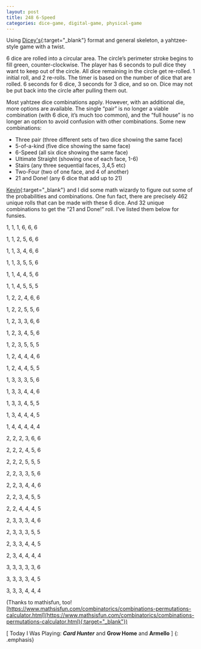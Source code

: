 ```yaml
---
layout: post
title: 248 6-Speed
categories: dice-game, digital-game, physical-game
---
```

Using [Dicey's](http://sandcastle.co/dicey){:target="_blank"} format and general skeleton, a yahtzee-style game with a twist.

6 dice are rolled into a circular area.  The circle’s perimeter stroke begins to fill green, counter-clockwise.  The player has 6 seconds to pull dice they want to keep out of the circle.  All dice remaining in the circle get re-rolled.  1 initial roll, and 2 re-rolls. The timer is based on the number of dice that are rolled. 6 seconds for 6 dice, 3 seconds for 3 dice, and so on.  Dice may not be put back into the circle after pulling them out.

Most yahtzee dice combinations apply. However, with an additional die, more options are available.  The single “pair” is no longer a viable combination (with 6 dice, it’s much too common), and the “full house” is no longer an option to avoid confusion with other combinations.  Some new combinations:

- Three pair (three different sets of two dice showing the same face)
- 5-of-a-kind (five dice showing the same face)
- 6-Speed (all six dice showing the same face)
- Ultimate Straight (showing one of each face, 1-6)
- Stairs (any three sequential faces, 3,4,5 etc)
- Two-Four (two of one face, and 4 of another)
- 21 and Done! (any 6 dice that add up to 21)

[Kevin](http://kevinmcgillivray.net){:target="_blank"} and I did some math wizardy to figure out some of the probabilities and combinations.  One fun fact, there are precisely 462 unique rolls that can be made with these 6 dice.  And 32 unique combinations to get the “21 and Done!” roll.  I’ve listed them below for funsies.

1, 1, 1, 6, 6, 6

1, 1, 2, 5, 6, 6

1, 1, 3, 4, 6, 6

1, 1, 3, 5, 5, 6

1, 1, 4, 4, 5, 6

1, 1, 4, 5, 5, 5

1, 2, 2, 4, 6, 6

1, 2, 2, 5, 5, 6

1, 2, 3, 3, 6, 6

1, 2, 3, 4, 5, 6

1, 2, 3, 5, 5, 5

1, 2, 4, 4, 4, 6

1, 2, 4, 4, 5, 5

1, 3, 3, 3, 5, 6

1, 3, 3, 4, 4, 6

1, 3, 3, 4, 5, 5

1, 3, 4, 4, 4, 5

1, 4, 4, 4, 4, 4

2, 2, 2, 3, 6, 6

2, 2, 2, 4, 5, 6

2, 2, 2, 5, 5, 5

2, 2, 3, 3, 5, 6

2, 2, 3, 4, 4, 6

2, 2, 3, 4, 5, 5

2, 2, 4, 4, 4, 5

2, 3, 3, 3, 4, 6

2, 3, 3, 3, 5, 5

2, 3, 3, 4, 4, 5

2, 3, 4, 4, 4, 4

3, 3, 3, 3, 3, 6

3, 3, 3, 3, 4, 5

3, 3, 3, 4, 4, 4


(Thanks to mathisfun, too! [https://www.mathsisfun.com/combinatorics/combinations-permutations-calculator.html](https://www.mathsisfun.com/combinatorics/combinations-permutations-calculator.html){:target="_blank"})

[ Today I Was Playing: ***Card Hunter*** and **Grow Home** and **Armello** ]
{: .emphasis}

